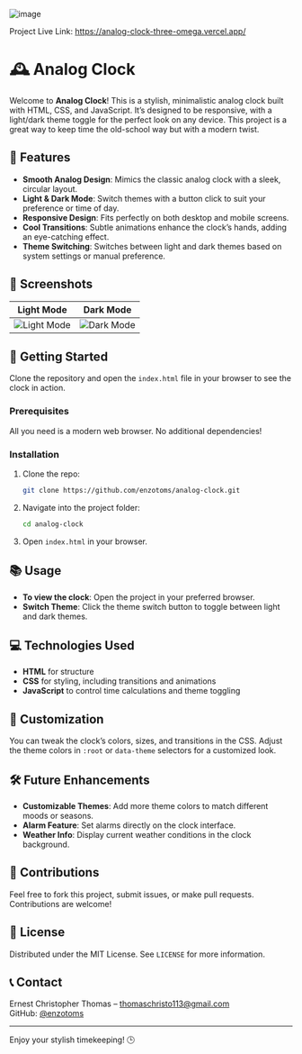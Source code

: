 ![image](https://github.com/user-attachments/assets/00c03a2a-78d5-42c1-b0da-156d13b9bc81)



Project Live Link: https://analog-clock-three-omega.vercel.app/


# 🕰️ Analog Clock

Welcome to **Analog Clock**! This is a stylish, minimalistic analog clock built with HTML, CSS, and JavaScript. It’s designed to be responsive, with a light/dark theme toggle for the perfect look on any device. This project is a great way to keep time the old-school way but with a modern twist.

## 🌟 Features

- **Smooth Analog Design**: Mimics the classic analog clock with a sleek, circular layout.
- **Light & Dark Mode**: Switch themes with a button click to suit your preference or time of day.
- **Responsive Design**: Fits perfectly on both desktop and mobile screens.
- **Cool Transitions**: Subtle animations enhance the clock’s hands, adding an eye-catching effect.
- **Theme Switching**: Switches between light and dark themes based on system settings or manual preference.

## 📸 Screenshots

| Light Mode                      | Dark Mode                       |
|---------------------------------|---------------------------------|
| ![Light Mode](./screenshots/light-mode.png) | ![Dark Mode](./screenshots/dark-mode.png) |

## 🚀 Getting Started

Clone the repository and open the `index.html` file in your browser to see the clock in action.

### Prerequisites

All you need is a modern web browser. No additional dependencies!

### Installation

1. Clone the repo:
   ```bash
   git clone https://github.com/enzotoms/analog-clock.git
   ```
2. Navigate into the project folder:
   ```bash
   cd analog-clock
   ```
3. Open `index.html` in your browser.

## 📚 Usage

- **To view the clock**: Open the project in your preferred browser.
- **Switch Theme**: Click the theme switch button to toggle between light and dark themes.

## 💻 Technologies Used

- **HTML** for structure
- **CSS** for styling, including transitions and animations
- **JavaScript** to control time calculations and theme toggling

## 🎨 Customization

You can tweak the clock’s colors, sizes, and transitions in the CSS. Adjust the theme colors in `:root` or `data-theme` selectors for a customized look.

## 🛠️ Future Enhancements

- **Customizable Themes**: Add more theme colors to match different moods or seasons.
- **Alarm Feature**: Set alarms directly on the clock interface.
- **Weather Info**: Display current weather conditions in the clock background.

## 🤝 Contributions

Feel free to fork this project, submit issues, or make pull requests. Contributions are welcome!

## 📄 License

Distributed under the MIT License. See `LICENSE` for more information.

## 📞 Contact

Ernest Christopher Thomas – [thomaschristo113@gmail.com](thomaschristo113@gmail.com)  
GitHub: [@enzotoms](https://github.com/enzotoms)

---

Enjoy your stylish timekeeping! 🕒
